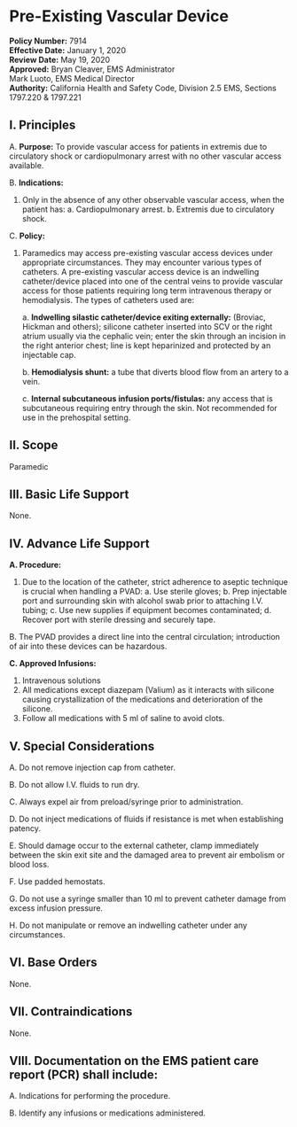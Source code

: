 # Pre-Existing Vascular Device

**Policy Number:** 7914  
**Effective Date:** January 1, 2020  
**Review Date:** May 19, 2020  
**Approved:** Bryan Cleaver, EMS Administrator  
Mark Luoto, EMS Medical Director  
**Authority:** California Health and Safety Code, Division 2.5 EMS, Sections 1797.220 & 1797.221

## I. Principles

A. **Purpose:** To provide vascular access for patients in extremis due to circulatory shock or cardiopulmonary arrest with no other vascular access available.

B. **Indications:**
1. Only in the absence of any other observable vascular access, when the patient has:
   a. Cardiopulmonary arrest.
   b. Extremis due to circulatory shock.

C. **Policy:**
1. Paramedics may access pre-existing vascular access devices under appropriate circumstances. They may encounter various types of catheters. A pre-existing vascular access device is an indwelling catheter/device placed into one of the central veins to provide vascular access for those patients requiring long term intravenous therapy or hemodialysis. The types of catheters used are:
   
   a. **Indwelling silastic catheter/device exiting externally:** (Broviac, Hickman and others); silicone catheter inserted into SCV or the right atrium usually via the cephalic vein; enter the skin through an incision in the right anterior chest; line is kept heparinized and protected by an injectable cap.
   
   b. **Hemodialysis shunt:** a tube that diverts blood flow from an artery to a vein.
   
   c. **Internal subcutaneous infusion ports/fistulas:** any access that is subcutaneous requiring entry through the skin. Not recommended for use in the prehospital setting.

## II. Scope

Paramedic

## III. Basic Life Support

None.

## IV. Advance Life Support

**A. Procedure:**

1. Due to the location of the catheter, strict adherence to aseptic technique is crucial when handling a PVAD:
   a. Use sterile gloves;
   b. Prep injectable port and surrounding skin with alcohol swab prior to attaching I.V. tubing;
   c. Use new supplies if equipment becomes contaminated;
   d. Recover port with sterile dressing and securely tape.

B. The PVAD provides a direct line into the central circulation; introduction of air into these devices can be hazardous.

**C. Approved Infusions:**
1. Intravenous solutions
2. All medications except diazepam (Valium) as it interacts with silicone causing crystallization of the medications and deterioration of the silicone.
3. Follow all medications with 5 ml of saline to avoid clots.

## V. Special Considerations

A. Do not remove injection cap from catheter.

B. Do not allow I.V. fluids to run dry.

C. Always expel air from preload/syringe prior to administration.

D. Do not inject medications of fluids if resistance is met when establishing patency.

E. Should damage occur to the external catheter, clamp immediately between the skin exit site and the damaged area to prevent air embolism or blood loss.

F. Use padded hemostats.

G. Do not use a syringe smaller than 10 ml to prevent catheter damage from excess infusion pressure.

H. Do not manipulate or remove an indwelling catheter under any circumstances.

## VI. Base Orders

None.

## VII. Contraindications

None.

## VIII. Documentation on the EMS patient care report (PCR) shall include:

A. Indications for performing the procedure.

B. Identify any infusions or medications administered.



